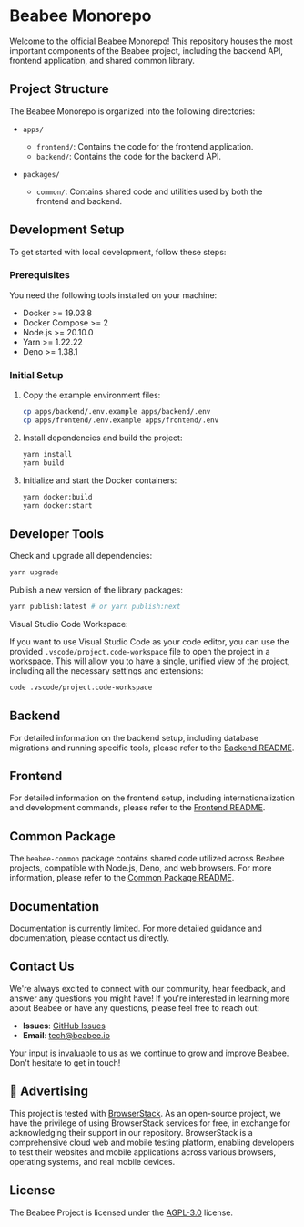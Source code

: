 # Beabee Monorepo

Welcome to the official Beabee Monorepo! This repository houses the most important components of the Beabee project, including the backend API, frontend application, and shared common library.

## Project Structure

The Beabee Monorepo is organized into the following directories:

- `apps/`

  - `frontend/`: Contains the code for the frontend application.
  - `backend/`: Contains the code for the backend API.

- `packages/`
  - `common/`: Contains shared code and utilities used by both the frontend and backend.

## Development Setup

To get started with local development, follow these steps:

### Prerequisites

You need the following tools installed on your machine:

- Docker >= 19.03.8
- Docker Compose >= 2
- Node.js >= 20.10.0
- Yarn >= 1.22.22
- Deno >= 1.38.1

### Initial Setup

1. Copy the example environment files:

   ```bash
   cp apps/backend/.env.example apps/backend/.env
   cp apps/frontend/.env.example apps/frontend/.env
   ```

2. Install dependencies and build the project:

   ```bash
   yarn install
   yarn build
   ```

3. Initialize and start the Docker containers:

   ```bash
   yarn docker:build
   yarn docker:start
   ```

## Developer Tools

Check and upgrade all dependencies:

```bash
yarn upgrade
```

Publish a new version of the library packages:

```bash
yarn publish:latest # or yarn publish:next
```

Visual Studio Code Workspace:

If you want to use Visual Studio Code as your code editor, you can use the provided `.vscode/project.code-workspace` file to open the project in a workspace. This will allow you to have a single, unified view of the project, including all the necessary settings and extensions:

```bash
code .vscode/project.code-workspace
```

## Backend

For detailed information on the backend setup, including database migrations and running specific tools, please refer to the [Backend README](apps/backend/README.md).

## Frontend

For detailed information on the frontend setup, including internationalization and development commands, please refer to the [Frontend README](apps/frontend/README.md).

## Common Package

The `beabee-common` package contains shared code utilized across Beabee projects, compatible with Node.js, Deno, and web browsers.
For more information, please refer to the [Common Package README](packages/common/README.md).

## Documentation

Documentation is currently limited. For more detailed guidance and documentation, please contact us directly.

## Contact Us

We're always excited to connect with our community, hear feedback, and answer any questions you might have! If you're interested in learning more about Beabee or have any questions, please feel free to reach out:

- **Issues**: [GitHub Issues](https://github.com/beabee-communityrm/beabee/issues)
- **Email**: [tech@beabee.io](mailto:tech@beabee.io)

Your input is invaluable to us as we continue to grow and improve Beabee. Don't hesitate to get in touch!

## 🤝 Advertising

This project is tested with [BrowserStack](https://www.browserstack.com). As an open-source project, we have the privilege of using BrowserStack services for free, in exchange for acknowledging their support in our repository. BrowserStack is a comprehensive cloud web and mobile testing platform, enabling developers to test their websites and mobile applications across various browsers, operating systems, and real mobile devices.

## License

The Beabee Project is licensed under the [AGPL-3.0](./LICENSE) license.
